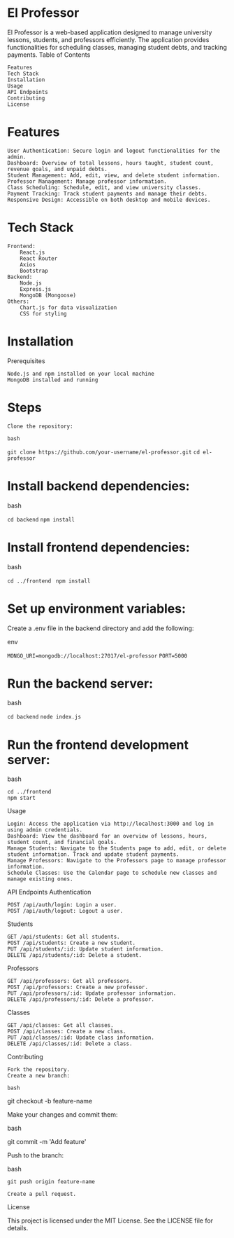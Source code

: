 # El Professor

El Professor is a web-based application designed to manage university lessons, students, and professors efficiently. The application provides functionalities for scheduling classes, managing student debts, and tracking payments.
Table of Contents

    Features
    Tech Stack
    Installation
    Usage
    API Endpoints
    Contributing
    License

# Features

    User Authentication: Secure login and logout functionalities for the admin.
    Dashboard: Overview of total lessons, hours taught, student count, revenue goals, and unpaid debts.
    Student Management: Add, edit, view, and delete student information.
    Professor Management: Manage professor information.
    Class Scheduling: Schedule, edit, and view university classes.
    Payment Tracking: Track student payments and manage their debts.
    Responsive Design: Accessible on both desktop and mobile devices.

# Tech Stack

    Frontend:
        React.js
        React Router
        Axios
        Bootstrap
    Backend:
        Node.js
        Express.js
        MongoDB (Mongoose)
    Others:
        Chart.js for data visualization
        CSS for styling

# Installation
Prerequisites

    Node.js and npm installed on your local machine
    MongoDB installed and running

# Steps

    Clone the repository:

    bash

```git clone https://github.com/your-username/el-professor.git```
```cd el-professor```

# Install backend dependencies:

bash

```cd backend```
```npm install```

# Install frontend dependencies:

bash

```cd ../frontend ```
``` npm install ```

# Set up environment variables:
Create a .env file in the backend directory and add the following:

env

```MONGO_URI=mongodb://localhost:27017/el-professor```
```PORT=5000```

# Run the backend server:

bash

```cd backend```
```node index.js```

# Run the frontend development server:

bash

    cd ../frontend
    npm start

Usage

    Login: Access the application via http://localhost:3000 and log in using admin credentials.
    Dashboard: View the dashboard for an overview of lessons, hours, student count, and financial goals.
    Manage Students: Navigate to the Students page to add, edit, or delete student information. Track and update student payments.
    Manage Professors: Navigate to the Professors page to manage professor information.
    Schedule Classes: Use the Calendar page to schedule new classes and manage existing ones.

API Endpoints
Authentication

    POST /api/auth/login: Login a user.
    POST /api/auth/logout: Logout a user.

Students

    GET /api/students: Get all students.
    POST /api/students: Create a new student.
    PUT /api/students/:id: Update student information.
    DELETE /api/students/:id: Delete a student.

Professors

    GET /api/professors: Get all professors.
    POST /api/professors: Create a new professor.
    PUT /api/professors/:id: Update professor information.
    DELETE /api/professors/:id: Delete a professor.

Classes

    GET /api/classes: Get all classes.
    POST /api/classes: Create a new class.
    PUT /api/classes/:id: Update class information.
    DELETE /api/classes/:id: Delete a class.

Contributing

    Fork the repository.
    Create a new branch:

    bash

git checkout -b feature-name

Make your changes and commit them:

bash

git commit -m 'Add feature'

Push to the branch:

bash

    git push origin feature-name

    Create a pull request.

License

This project is licensed under the MIT License. See the LICENSE file for details.
